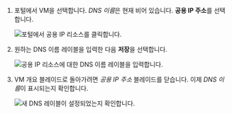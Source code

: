 
1. 포털에서 VM을 선택합니다. *DNS 이름*은 현재 비어 있습니다. **공용 IP 주소**를 선택합니다.
   
   ![포털에서 공용 IP 리소스를 클릭합니다.](./media/virtual-machines-common-portal-create-fqdn/locatePublicIP.PNG)

2. 원하는 DNS 이름 레이블을 입력한 다음 **저장**을 선택합니다.
   
   ![공용 IP 리소스에 대한 DNS 이름 레이블을 입력합니다.](./media/virtual-machines-common-portal-create-fqdn/dnsNameLabel.PNG)


3. VM 개요 블레이드로 돌아가려면 *공용 IP 주소* 블레이드를 닫습니다. 이제 *DNS 이름*이 표시되는지 확인합니다.
   
   ![새 DNS 레이블이 설정되었는지 확인합니다.](./media/virtual-machines-common-portal-create-fqdn/fqdnCreated.PNG)

